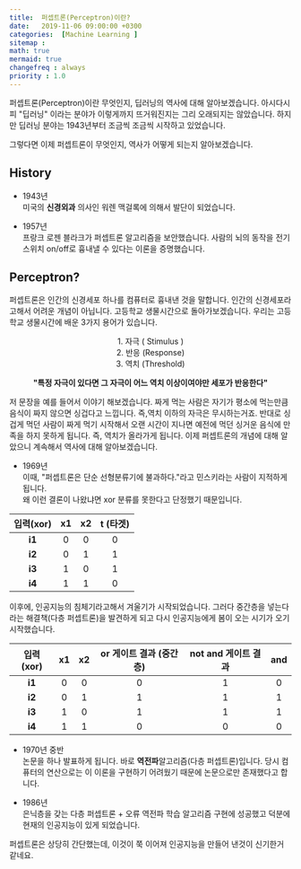 ```yaml
---
title:  퍼셉트론(Perceptron)이란?
date:   2019-11-06 09:00:00 +0300
categories:  [Machine Learning ]
sitemap :
math: true
mermaid: true
changefreq : always
priority : 1.0
---
```


퍼셉트론(Perceptron)이란 무엇인지, 딥러닝의 역사에 대해 알아보겠습니다. 아시다시피 "딥러닝" 이라는 분야가 이렇게까지 뜨거워진지는 그리 오래되지는 않았습니다. 하지만 딥러닝 분야는 1943년부터 조금씩 조금씩 시작하고 있었습니다.

그렇다면 이제 퍼셉트론이 무엇인지, 역사가 어떻게 되는지 알아보겠습니다.

## History  

- 1943년  
미국의 **신경외과** 의사인 워렌 맥걸록에 의해서 발단이 되었습니다.   


- 1957년  
프랑크 로젠 블라크가 퍼셉트론 알고리즘을 보안했습니다.
사람의 뇌의 동작을 전기 스위치 on/off로 흉내낼 수 있다는 이론을 증명했습니다.

## **Perceptron?**  

퍼셉트론은 인간의 신경세포 하나를 컴퓨터로 흉내낸 것을 말합니다. 인간의 신경세포라고해서 어려운 개념이 아닙니다. 고등학교 생물시간으로 돌아가보겠습니다. 우리는 고등학교 생물시간에 배운 3가지 용어가 있습니다.  

<center>1. 자극 ( Stimulus )  </center>
<center>2. 반응 (Response)</center>
<center>3. 역치 (Threshold)</center>

**<center>"특정 자극이 있다면 그 자극이 어느 역치 이상이여야만 세포가 반응한다"</center>**  


저 문장을 예를 들어서 이야기 해보겠습니다. 짜게 먹는 사람은 자기가 평소에 먹는만큼 음식이 짜지 않으면 싱겁다고 느낍니다. 즉,역치 이하의 자극은 무시하는거죠. 반대로 싱겁게 먹던 사람이 짜게 먹기 시작해서 오랜 시간이 지나면 예전에 먹던 싱거운 음식에 만족을 하지 못하게 됩니다. 즉, 역치가 올라가게 됩니다. 이제 퍼셉트론의 개념에 대해 알았으니 계속해서 역사에 대해 알아보겠습니다.


- 1969년  
이때, "퍼셉트론은 단순 선형분류기에 불과하다."라고 민스키라는 사람이 지적하게 됩니다.   
왜 이런 결론이 나왔냐면 xor 분류를 못한다고 단정했기 때문입니다.  


|  <center>입력(xor)</center> |  <center> x1 </center> | <center> x2 </center> | <center> t (타겟)</center> | 
|:--------:|:--------:|:--------:|:--------:|
|**i1**|0|0|0|
|**i2**|0|1|1|
|**i3**|1|0|1|
|**i4**|1|1|0|

이후에, 인공지능의 침체기라고해서 겨울기가 시작되었습니다.
그러다 중간층을 넣는다라는 해결책(다층 퍼셉트론)을 발견하게 되고 다시 인공지능에게 봄이 오는 시기가 오기 시작했습니다.  

|<center>입력(xor)</center>|<center> x1 </center>|<center> x2 </center>|<center> or 게이트 결과 (중간층) </center> | <center> not and 게이트 결과 </center> |<center> and </center> | 
|:--------:|:--------:|:--------:|:--------:|:--------:|:--------:|
|**i1**|0|0|0|1|0|
|**i2**|0|1|1|1|1|
|**i3**|1|0|1|1|1|
|**i4**|1|1|0|0|0|  


- 1970년 중반  
논문을 하나 발표하게 됩니다. 바로 **역전파**알고리즘(다층 퍼셉트론)입니다.
당시 컴퓨터의 연산으로는 이 이론을 구현하기 어려웠기 때문에 논문으로만 존재했다고 합니다.  

- 1986년  
은닉층을 갖는 다층 퍼셉트론 + 오류 역전파 학습 알고리즘 구현에 성공했고 덕분에 현재의 인공지능이 있게 되었습니다. 

퍼셉트론은 상당히 간단했는데, 이것이 쭉 이어져 인공지능을 만들어 낸것이 신기한거 같네요.
